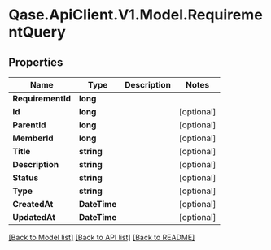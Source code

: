 # Qase.ApiClient.V1.Model.RequirementQuery

## Properties

Name | Type | Description | Notes
------------ | ------------- | ------------- | -------------
**RequirementId** | **long** |  | 
**Id** | **long** |  | [optional] 
**ParentId** | **long** |  | [optional] 
**MemberId** | **long** |  | [optional] 
**Title** | **string** |  | [optional] 
**Description** | **string** |  | [optional] 
**Status** | **string** |  | [optional] 
**Type** | **string** |  | [optional] 
**CreatedAt** | **DateTime** |  | [optional] 
**UpdatedAt** | **DateTime** |  | [optional] 

[[Back to Model list]](../../README.md#documentation-for-models) [[Back to API list]](../../README.md#documentation-for-api-endpoints) [[Back to README]](../../README.md)

